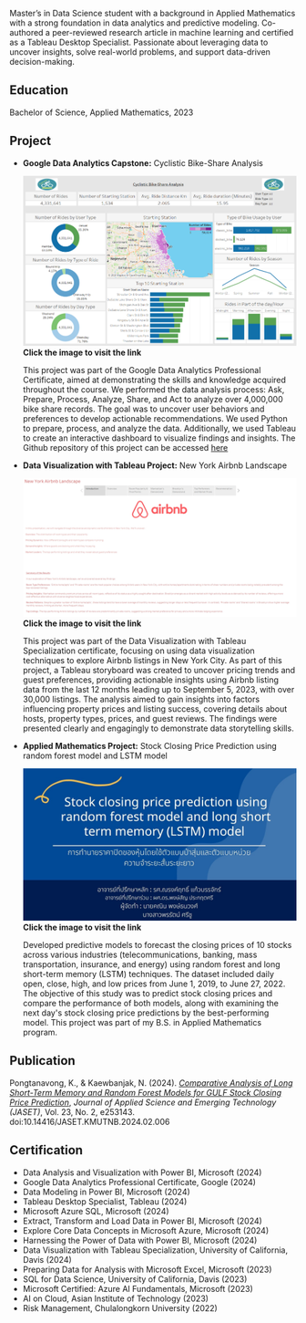 Master’s in Data Science student with a background in Applied Mathematics with a strong foundation in data analytics and predictive modeling. Co-authored a peer-reviewed research article in machine learning and certified as a Tableau Desktop Specialist. Passionate about leveraging data to uncover insights, solve real-world problems, and support data-driven decision-making.

## Education
Bachelor of Science, Applied Mathematics, 2023

## Project
* **Google Data Analytics Capstone:** Cyclistic Bike-Share Analysis

  [![image link](assets/Dashboard.png)](https://public.tableau.com/views/CyclisticBike-ShareAnalysisGoogleDataAnalyticsProject/Dashboard?:language=en-US&:sid=&:display_count=n&:origin=viz_share_link)
  **Click the image to visit the link**
  
  This project was part of the Google Data Analytics Professional Certificate, aimed at demonstrating the skills and knowledge acquired throughout the course. We performed the data analysis process: Ask, Prepare, Process, Analyze, Share, and Act to analyze over 4,000,000 bike share records. The goal was to uncover user behaviors and preferences to develop actionable recommendations. We used Python to prepare, process, and analyze the data. Additionally, we used Tableau to create an interactive dashboard to visualize findings and insights. The Github repository of this project can be accessed [here](https://github.com/KaninPongtanavong/Cyclistic-Bike-Share-Analysis)

* **Data Visualization with Tableau Project:** New York Airbnb Landscape
  
  [![image link](assets/NewYorkAirbnbLandscape.jpg)](https://public.tableau.com/views/Project_17019951499970/NewYorkAirbnbLandscape?:language=en-US&:sid=&:display_count=n&:origin=viz_share_link)
  **Click the image to visit the link**

  This project was part of the Data Visualization with Tableau Specialization certificate, focusing on using data visualization techniques to explore Airbnb listings in New York City. As part of this project, a Tableau storyboard was created to uncover pricing trends and guest preferences, providing actionable insights using Airbnb listing data from the last 12 months leading up to September 5, 2023, with over 30,000 listings. The analysis aimed to gain insights into factors influencing property prices and listing success, covering details about hosts, property types, prices, and guest reviews. The findings were presented clearly and engagingly to demonstrate data storytelling skills.

* **Applied Mathematics Project:** Stock Closing Price Prediction using random forest model and LSTM model
  
  [![image link](assets/1719000162642.jpg)](https://www.canva.com/design/DAFTWS9J3lQ/FG4Wtcdn2exG4wvIXCwz-g/edit?utm_content=DAFTWS9J3lQ&utm_campaign=designshare&utm_medium=link2&utm_source=sharebutton)
  **Click the image to visit the link**
  
  Developed predictive models to forecast the closing prices of 10 stocks across various industries (telecommunications, banking, mass transportation, insurance, and energy) using random forest and long short-term memory (LSTM) techniques. The dataset included daily open, close, high, and low prices from June 1, 2019, to June 27, 2022. The objective of this study was to predict stock closing prices and compare the performance of both models, along with examining the next day's stock closing price predictions by the best-performing model. This project was part of my B.S. in Applied Mathematics program.

## Publication
Pongtanavong, K., & Kaewbanjak, N. (2024). [_Comparative Analysis of Long Short-Term Memory and Random Forest Models for GULF Stock Closing Price Prediction_](https://ph01.tci-thaijo.org/index.php/JASCI/article/view/253143), *Journal of Applied Science and Emerging Technology (JASET)*, Vol. 23, No. 2, e253143. doi:10.14416/JASET.KMUTNB.2024.02.006

## Certification
* Data Analysis and Visualization with Power BI, Microsoft (2024)
* Google Data Analytics Professional Certificate, Google (2024)
* Data Modeling in Power BI, Microsoft (2024)
* Tableau Desktop Specialist, Tableau (2024)
* Microsoft Azure SQL, Microsoft (2024)
* Extract, Transform and Load Data in Power BI, Microsoft (2024)
* Explore Core Data Concepts in Microsoft Azure, Microsoft (2024)
* Harnessing the Power of Data with Power BI, Microsoft (2024)
* Data Visualization with Tableau Specialization, University of California, Davis (2024)
* Preparing Data for Analysis with Microsoft Excel, Microsoft (2023)
* SQL for Data Science, University of California, Davis (2023)
* Microsoft Certified: Azure AI Fundamentals, Microsoft (2023)
* AI on Cloud, Asian Institute of Technology (2023)
* Risk Management, Chulalongkorn University (2022)

